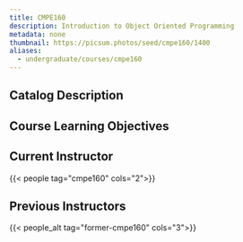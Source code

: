 ```yaml
---
title: CMPE160
description: Introduction to Object Oriented Programming
metadata: none
thumbnail: https://picsum.photos/seed/cmpe160/1400
aliases:
  - undergraduate/courses/cmpe160
---
```


## Catalog Description

## Course Learning Objectives

## Current Instructor

{{< people tag="cmpe160" cols="2">}}

## Previous Instructors

{{< people_alt tag="former-cmpe160" cols="3">}}
